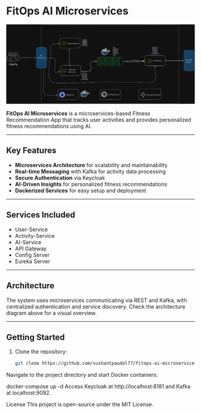 # FitOps AI Microservices

![FitOps AI Architecture](fitops-ai.png)

**FitOps AI Microservices** is a microservices-based Fitness Recommendation App that tracks user activities and provides personalized fitness recommendations using AI.

---

## Key Features

- **Microservices Architecture** for scalability and maintainability  
- **Real-time Messaging** with Kafka for activity data processing  
- **Secure Authentication** via Keycloak  
- **AI-Driven Insights** for personalized fitness recommendations  
- **Dockerized Services** for easy setup and deployment  

---

## Services Included

- User-Service  
- Activity-Service  
- AI-Service  
- API Gateway  
- Config Server  
- Eureka Server  

---

## Architecture

The system uses microservices communicating via REST and Kafka, with centralized authentication and service discovery. Check the architecture diagram above for a visual overview.

---

## Getting Started

1. Clone the repository:

   ```bash
   git clone https://github.com/sushantpaudel77/fitops-ai-microservices.git
Navigate to the project directory and start Docker containers:


docker-compose up -d
Access Keycloak at http://localhost:8181 and Kafka at localhost:9092.

License
This project is open-source under the MIT License.
